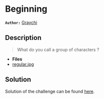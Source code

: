 # Beginning

**`Author:`** [Graychi](https://github.com/NassimMansouri)

## Description

  > What do you call a group of characters ? 

- **Files** 
- [regular.jpg](./challenge/regular.jpg) 

## Solution

Solution of the challenge can be found [here](solution/).


